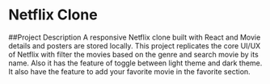 # Netflix Clone 

##Project Description
A responsive Netflix clone built with React and Movie details and posters are stored locally. This project replicates the core UI/UX of Netflix with filter the movies based on the genre and search movie by its name.
Also it has the feature of toggle between light theme and dark theme. It also have the feature to add your favorite movie in the favorite section.
